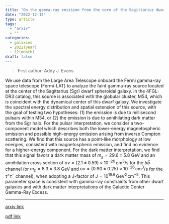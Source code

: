 ```yaml
---
title: "On the gamma-ray emission from the core of the Sagittarius dwarf galaxy"
date: "2022-12-15"
type: article
tags:
  - "arxiv"
  - ""
categories:
  - galaxies
  - 2022(year)
  - 12(month)
draft: false
---
```


> First author: Addy J. Evans

 We use data from the Large Area Telescope onboard the Fermi gamma-ray space
telescope (Fermi-LAT) to analyze the faint gamma-ray source located at the
center of the Sagittarius (Sgr) dwarf spheroidal galaxy. In the 4FGL-DR3
catalog, this source is associated with the globular cluster, M54, which is
coincident with the dynamical center of this dwarf galaxy. We investigate the
spectral energy distribution and spatial extension of this source, with the
goal of testing two hypotheses: (1) the emission is due to millisecond pulsars
within M54, or (2) the emission is due to annihilating dark matter from the Sgr
halo. For the pulsar interpretation, we consider a two-component model which
describes both the lower-energy magnetospheric emission and possible
high-energy emission arising from inverse Compton scattering. We find that this
source has a point-like morphology at low energies, consistent with
magnetospheric emission, and find no evidence for a higher-energy component.
For the dark matter interpretation, we find that this signal favors a dark
matter mass of $m_{\chi} = 29.6 \pm 5.8$ GeV and an annihilation cross section
of $\sigma v = (2.1 \pm 0.59) \times 10^{-26} \,\text{cm}^3/$s for the $b
\bar{b}$ channel (or $m_{\chi} = 8.3 \pm 3.8$ GeV and $\sigma v = (0.90 \pm
0.25) \times 10^{-26} \, \text{cm}^3/$s for the $\tau^+ \tau^-$ channel), when
adopting a J-factor of $J=10^{19.6} \, \text{GeV}^2 \, \text{cm}^{-5}$. This
parameter space is consistent with gamma-ray constraints from other dwarf
galaxies and with dark matter interpretations of the Galactic Center Gamma-Ray
Excess.

---
[arxiv link](http://arxiv.org/abs/2212.08194v1)

[pdf link](http://arxiv.org/pdf/2212.08194v1)